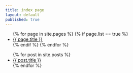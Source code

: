 ```yaml
---
title: index page
layout: default
published: true
---
```

<ul class="index_menu">
  {% for page in site.pages %}
    {% if page.list == true %}
      <li>
        <a href="{{ page.url }}">{{ page.title }}</a>
      </li>
    {% endif %}
  {% endfor %}
  <div style="clear: both;"></div>
</ul>

<ul class="index_menu">
  {% for post in site.posts %}
    <li>
      <a href="{{ post.url }}">{{ post.title }}</a>
    </li>
  {% endfor %}
</ul>
